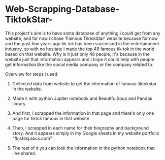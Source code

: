 # Web-Scrapping-Database-TiktokStar-
This project's aim is to have some database of anything i could get from any website, and for now i chose 'Famous TiktokStar' website because for now and the past few years ago tik tok has been successed in the entertainment industry, so with no hesitate i made the top 48 famous tik tok in the world based on that website.
Why is it just only 48 people, it's because in the website just that information appears and i hope it could help with people get information like the social media company or the company related to.

Overview for steps i used:
1. Collected data from website to get the information of famous tiktokstar in the website.

2. Made it with python Jupiter notebook and BeautifulSoup and Pandas library.

3. And first, I scrapped the information in that page and there's only one page for tiktok famous in that website

4. Then, I scrapped in each name for their biography and background story. And it appears simply in my Google sheets in my website portfolio "fkjsfskj.abcs.com"
5. The rest of it you can look the information in the python notebook that i've shared.

